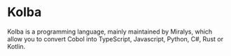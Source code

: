 # Kolba
Kolba is a programming language, mainly maintained by Miralys, which allow you to convert Cobol into TypeScript, Javascript, Python, C#, Rust or Kotlin.
